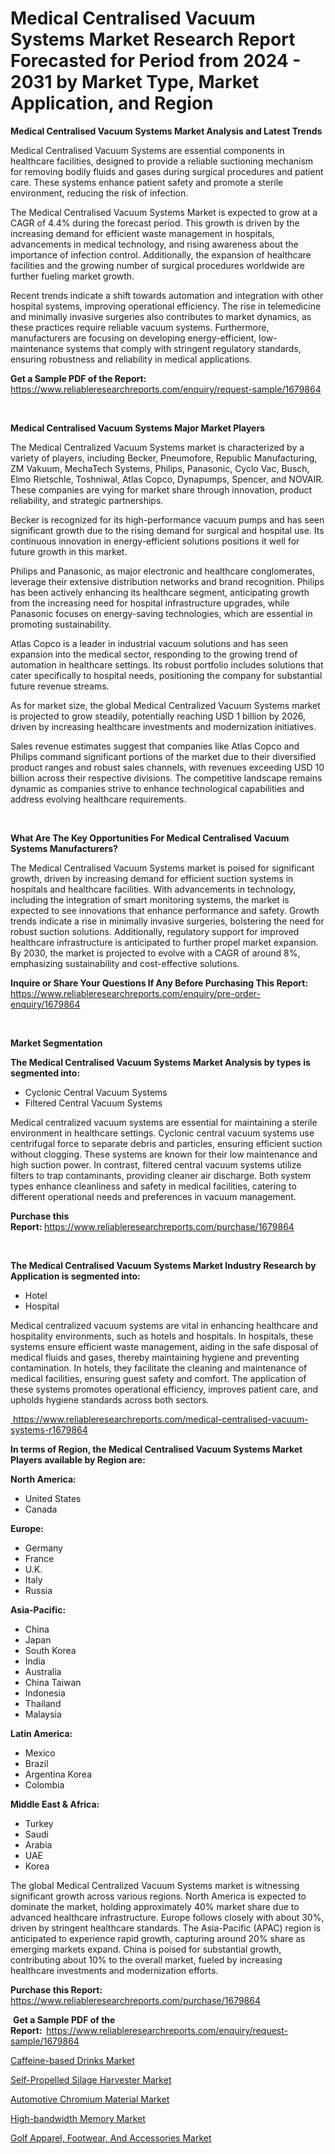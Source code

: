 <p><h1>Medical Centralised Vacuum Systems Market Research Report Forecasted for Period from 2024 -  2031 by Market Type, Market Application, and Region</h1></p><p><strong>Medical Centralised Vacuum Systems Market Analysis and Latest Trends</strong></p>
<p><p>Medical Centralised Vacuum Systems are essential components in healthcare facilities, designed to provide a reliable suctioning mechanism for removing bodily fluids and gases during surgical procedures and patient care. These systems enhance patient safety and promote a sterile environment, reducing the risk of infection.</p><p>The Medical Centralised Vacuum Systems Market is expected to grow at a CAGR of 4.4% during the forecast period. This growth is driven by the increasing demand for efficient waste management in hospitals, advancements in medical technology, and rising awareness about the importance of infection control. Additionally, the expansion of healthcare facilities and the growing number of surgical procedures worldwide are further fueling market growth. </p><p>Recent trends indicate a shift towards automation and integration with other hospital systems, improving operational efficiency. The rise in telemedicine and minimally invasive surgeries also contributes to market dynamics, as these practices require reliable vacuum systems. Furthermore, manufacturers are focusing on developing energy-efficient, low-maintenance systems that comply with stringent regulatory standards, ensuring robustness and reliability in medical applications.</p></p>
<p><strong>Get a Sample PDF of the Report:&nbsp;</strong> <a href="https://www.reliableresearchreports.com/enquiry/request-sample/1679864?utm_campaign=1479&utm_medium=2&utm_source=Github&utm_content=ia&utm_term=14102024&utm_id=medical-centralised-vacuum-systems">https://www.reliableresearchreports.com/enquiry/request-sample/1679864</a></p>
<p>&nbsp;</p>
<p><strong>Medical Centralised Vacuum Systems Major Market Players</strong></p>
<p><p>The Medical Centralized Vacuum Systems market is characterized by a variety of players, including Becker, Pneumofore, Republic Manufacturing, ZM Vakuum, MechaTech Systems, Philips, Panasonic, Cyclo Vac, Busch, Elmo Rietschle, Toshniwal, Atlas Copco, Dynapumps, Spencer, and NOVAIR. These companies are vying for market share through innovation, product reliability, and strategic partnerships.</p><p>Becker is recognized for its high-performance vacuum pumps and has seen significant growth due to the rising demand for surgical and hospital use. Its continuous innovation in energy-efficient solutions positions it well for future growth in this market. </p><p>Philips and Panasonic, as major electronic and healthcare conglomerates, leverage their extensive distribution networks and brand recognition. Philips has been actively enhancing its healthcare segment, anticipating growth from the increasing need for hospital infrastructure upgrades, while Panasonic focuses on energy-saving technologies, which are essential in promoting sustainability.</p><p>Atlas Copco is a leader in industrial vacuum solutions and has seen expansion into the medical sector, responding to the growing trend of automation in healthcare settings. Its robust portfolio includes solutions that cater specifically to hospital needs, positioning the company for substantial future revenue streams.</p><p>As for market size, the global Medical Centralized Vacuum Systems market is projected to grow steadily, potentially reaching USD 1 billion by 2026, driven by increasing healthcare investments and modernization initiatives. </p><p>Sales revenue estimates suggest that companies like Atlas Copco and Philips command significant portions of the market due to their diversified product ranges and robust sales channels, with revenues exceeding USD 10 billion across their respective divisions. The competitive landscape remains dynamic as companies strive to enhance technological capabilities and address evolving healthcare requirements.</p></p>
<p>&nbsp;</p>
<p><strong>What Are The Key Opportunities For Medical Centralised Vacuum Systems Manufacturers?</strong></p>
<p><p>The Medical Centralised Vacuum Systems market is poised for significant growth, driven by increasing demand for efficient suction systems in hospitals and healthcare facilities. With advancements in technology, including the integration of smart monitoring systems, the market is expected to see innovations that enhance performance and safety. Growth trends indicate a rise in minimally invasive surgeries, bolstering the need for robust suction solutions. Additionally, regulatory support for improved healthcare infrastructure is anticipated to further propel market expansion. By 2030, the market is projected to evolve with a CAGR of around 8%, emphasizing sustainability and cost-effective solutions.</p></p>
<p><strong>Inquire or Share Your Questions If Any Before Purchasing This Report:</strong> <a href="https://www.reliableresearchreports.com/enquiry/pre-order-enquiry/1679864?utm_campaign=1479&utm_medium=2&utm_source=Github&utm_content=ia&utm_term=14102024&utm_id=medical-centralised-vacuum-systems">https://www.reliableresearchreports.com/enquiry/pre-order-enquiry/1679864</a></p>
<p>&nbsp;</p>
<p><strong>Market Segmentation</strong></p>
<p><strong>The Medical Centralised Vacuum Systems Market Analysis by types is segmented into:</strong></p>
<p><ul><li>Cyclonic Central Vacuum Systems</li><li>Filtered Central Vacuum Systems</li></ul></p>
<p><p>Medical centralized vacuum systems are essential for maintaining a sterile environment in healthcare settings. Cyclonic central vacuum systems use centrifugal force to separate debris and particles, ensuring efficient suction without clogging. These systems are known for their low maintenance and high suction power. In contrast, filtered central vacuum systems utilize filters to trap contaminants, providing cleaner air discharge. Both system types enhance cleanliness and safety in medical facilities, catering to different operational needs and preferences in vacuum management.</p></p>
<p><strong>Purchase this Report:&nbsp;</strong><a href="https://www.reliableresearchreports.com/purchase/1679864?utm_campaign=1479&utm_medium=2&utm_source=Github&utm_content=ia&utm_term=14102024&utm_id=medical-centralised-vacuum-systems">https://www.reliableresearchreports.com/purchase/1679864</a></p>
<p>&nbsp;</p>
<p><strong>The Medical Centralised Vacuum Systems Market Industry Research by Application is segmented into:</strong></p>
<p><ul><li>Hotel</li><li>Hospital</li></ul></p>
<p><p>Medical centralized vacuum systems are vital in enhancing healthcare and hospitality environments, such as hotels and hospitals. In hospitals, these systems ensure efficient waste management, aiding in the safe disposal of medical fluids and gases, thereby maintaining hygiene and preventing contamination. In hotels, they facilitate the cleaning and maintenance of medical facilities, ensuring guest safety and comfort. The application of these systems promotes operational efficiency, improves patient care, and upholds hygiene standards across both sectors.</p></p>
<p><a href="https://www.reliableresearchreports.com/medical-centralised-vacuum-systems-r1679864?utm_campaign=1479&utm_medium=2&utm_source=Github&utm_content=ia&utm_term=14102024&utm_id=medical-centralised-vacuum-systems">&nbsp;https://www.reliableresearchreports.com/medical-centralised-vacuum-systems-r1679864</a></p>
<p><strong>In terms of Region, the Medical Centralised Vacuum Systems Market Players available by Region are:</strong></p>
<p>
    <p> <strong> North America: </strong>
        <ul>
            <li>United States</li>
            <li>Canada</li>
        </ul>
        </p> 
    <p> <strong> Europe: </strong>
        <ul>
            <li>Germany</li>
            <li>France</li>
            <li>U.K.</li>
            <li>Italy</li>
            <li>Russia</li>
        </ul>
        </p> 
    <p> <strong> Asia-Pacific: </strong>
        <ul>
            <li>China</li>
            <li>Japan</li>
            <li>South Korea</li>
            <li>India</li>
            <li>Australia</li>
            <li>China Taiwan</li>
            <li>Indonesia</li>
            <li>Thailand</li>
            <li>Malaysia</li>
        </ul>
        </p> 
    <p> <strong> Latin America: </strong>
        <ul>
            <li>Mexico</li>
            <li>Brazil</li>
            <li>Argentina Korea</li>
            <li>Colombia</li>
        </ul>
        </p> 
    <p> <strong> Middle East & Africa: </strong>
        <ul>
            <li>Turkey</li>
            <li>Saudi</li>
            <li>Arabia</li>
            <li>UAE</li>
            <li>Korea</li>
        </ul>
    </p>
    </p>
<p><p>The global Medical Centralized Vacuum Systems market is witnessing significant growth across various regions. North America is expected to dominate the market, holding approximately 40% market share due to advanced healthcare infrastructure. Europe follows closely with about 30%, driven by stringent healthcare standards. The Asia-Pacific (APAC) region is anticipated to experience rapid growth, capturing around 20% share as emerging markets expand. China is poised for substantial growth, contributing about 10% to the overall market, fueled by increasing healthcare investments and modernization efforts.</p></p>
<p><strong>Purchase this Report: </strong><a href="https://www.reliableresearchreports.com/purchase/1679864?utm_campaign=1479&utm_medium=2&utm_source=Github&utm_content=ia&utm_term=14102024&utm_id=medical-centralised-vacuum-systems">https://www.reliableresearchreports.com/purchase/1679864</a></p>
<p>&nbsp;<strong>Get a Sample PDF of the Report:&nbsp;&nbsp;</strong><a href="https://www.reliableresearchreports.com/enquiry/request-sample/1679864?utm_campaign=1479&utm_medium=2&utm_source=Github&utm_content=ia&utm_term=14102024&utm_id=medical-centralised-vacuum-systems">https://www.reliableresearchreports.com/enquiry/request-sample/1679864</a></p>
<p><strong></strong></p>
<p><p><a href="https://www.linkedin.com/pulse/caffeine-based-drinks-market-segmentation-applications-types-hydhe?trk=public_post_embed_feed-article-content&utm_campaign=1479&utm_medium=2&utm_source=Github&utm_content=ia&utm_term=14102024&utm_id=medical-centralised-vacuum-systems">Caffeine-based Drinks Market</a></p><p><a href="https://www.linkedin.com/pulse/self-propelled-silage-harvester-industry-forecast-market-shifts-ir86e?trk=public_post_embed_feed-article-content&utm_campaign=1479&utm_medium=2&utm_source=Github&utm_content=ia&utm_term=14102024&utm_id=medical-centralised-vacuum-systems">Self-Propelled Silage Harvester Market</a></p><p><a href="https://www.linkedin.com/pulse/global-automotive-chromium-material-market-focus-application-bt0re?trk=public_post_embed_feed-article-content&utm_campaign=1479&utm_medium=2&utm_source=Github&utm_content=ia&utm_term=14102024&utm_id=medical-centralised-vacuum-systems">Automotive Chromium Material Market</a></p><p><a href="https://www.linkedin.com/pulse/pioneering-growth-analyzing-global-high-bandwidth-memory-market-silye?trk=public_post_embed_feed-article-content&utm_campaign=1479&utm_medium=2&utm_source=Github&utm_content=ia&utm_term=14102024&utm_id=medical-centralised-vacuum-systems">High-bandwidth Memory Market</a></p><p><a href="https://www.linkedin.com/pulse/golf-apparel-footwear-accessories-market-research-report-ybd7e?utm_campaign=1479&utm_medium=2&utm_source=Github&utm_content=ia&utm_term=14102024&utm_id=medical-centralised-vacuum-systems">Golf Apparel, Footwear, And Accessories Market</a></p></p>